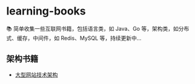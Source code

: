 # learning-books

📚 简单收集一些互联网书籍，包括语言类，如 Java、Go 等，架构类，如分布式、缓存，中间件，如 Redis、MySQL 等，持续更新中...

## 架构书籍

- [大型网站技术架构](./arch/大型网站技术架构.epub)
